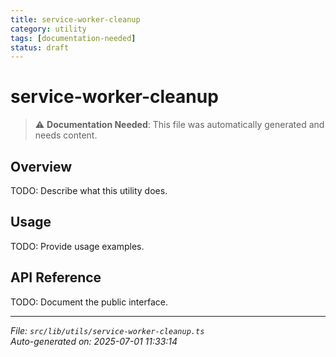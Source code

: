 ```yaml
---
title: service-worker-cleanup
category: utility
tags: [documentation-needed]
status: draft
---
```


# service-worker-cleanup

> ⚠️ **Documentation Needed**: This file was automatically generated and needs content.

## Overview

TODO: Describe what this utility does.

## Usage

TODO: Provide usage examples.

## API Reference

TODO: Document the public interface.

---

*File: `src/lib/utils/service-worker-cleanup.ts`*  
*Auto-generated on: 2025-07-01 11:33:14*
